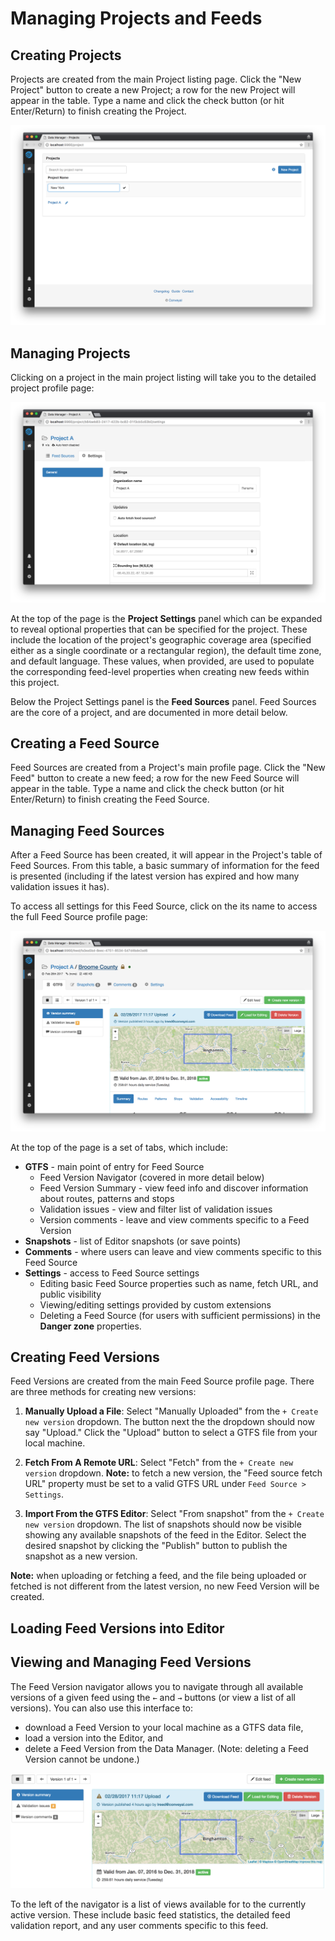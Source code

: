 # Managing Projects and Feeds

## Creating Projects

Projects are created from the main Project listing page. Click the "New Project" button to create a new Project; a row for the new Project will appear in the table. Type a name and click the check button (or hit Enter/Return) to finish creating the Project.

![screenshot](../img/create-project.png)

## Managing Projects

Clicking on a project in the main project listing will take you to the detailed project profile page:

![screenshot](../img/project-profile.png)

At the top of the page is the **Project Settings** panel which can be expanded to reveal optional properties that can be specified for the project. These include the location of the project's geographic coverage area (specified either as a single coordinate or a rectangular region), the default time zone, and default language. These values, when provided, are used to populate the corresponding feed-level properties when creating new feeds within this project.

Below the Project Settings panel is the **Feed Sources** panel. Feed Sources are the core of a project, and are documented in more detail below.

## Creating a Feed Source

Feed Sources are created from a Project's main profile page. Click the "New Feed" button to create a new feed; a row for the new Feed Source will appear in the table. Type a name and click the check button (or hit Enter/Return) to finish creating the Feed Source.

## Managing Feed Sources

After a Feed Source has been created, it will appear in the Project's table of Feed Sources. From this table, a basic summary of information for the feed is presented (including if the latest version has expired and how many validation issues it has).

To access all settings for this Feed Source, click on the its name to access the full Feed Source profile page:

![screenshot](../img/feed-profile.png)

At the top of the page is a set of tabs, which include:

- **GTFS** - main point of entry for Feed Source
    - Feed Version Navigator (covered in more detail below)
    - Feed Version Summary - view feed info and discover information about routes, patterns and stops
    - Validation issues - view and filter list of validation issues
    - Version comments - leave and view comments specific to a Feed Version
- **Snapshots** - list of Editor snapshots (or save points)
- **Comments** - where users can leave and view comments specific to this Feed Source
- **Settings** - access to Feed Source settings
    - Editing basic Feed Source properties such as name, fetch URL, and public visibility
    - Viewing/editing settings provided by custom extensions
    - Deleting a Feed Source (for users with sufficient permissions) in the **Danger zone** properties.

## Creating Feed Versions

Feed Versions are created from the main Feed Source profile page. There are three methods for creating new versions:

1. **Manually Upload a File**: Select "Manually Uploaded" from the `+ Create new version` dropdown. The button next the the dropdown should now say "Upload." Click the "Upload" button to select a GTFS file from your local machine.

2. **Fetch From A Remote URL**: Select "Fetch" from the `+ Create new version` dropdown. **Note:** to fetch a new version, the "Feed source fetch URL" property must be set to a valid GTFS URL under `Feed Source > Settings`.

3. **Import From the GTFS Editor**: Select "From snapshot" from the `+ Create new version` dropdown. The list of snapshots should now be visible showing any available snapshots of the feed in the Editor. Select the desired snapshot by clicking the "Publish" button to publish the snapshot as a new version.

**Note:** when uploading or fetching a feed, and the file being uploaded or fetched is not different from the latest version, no new Feed Version will be created.

## Loading Feed Versions into Editor



## Viewing and Managing Feed Versions

The Feed Version navigator allows you to navigate through all available versions of a given feed using the `←` and `→` buttons (or view a list of all versions). You can also use this interface to:

- download a Feed Version to your local machine as a GTFS data file,
- load a version into the Editor, and
- delete a Feed Version from the Data Manager. (Note: deleting a Feed Version cannot be undone.)

![screenshot](../img/feed-version-navigator.png)

To the left of the navigator is a list of views available for to the currently active version. These include basic feed statistics, the detailed feed validation report, and any user comments specific to this feed.
